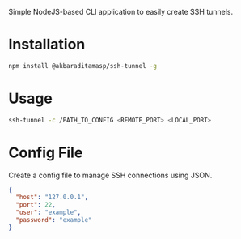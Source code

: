 Simple NodeJS-based CLI application to easily create SSH tunnels.

# Installation

```bash
npm install @akbaraditamasp/ssh-tunnel -g
```

# Usage

```bash
ssh-tunnel -c /PATH_TO_CONFIG <REMOTE_PORT> <LOCAL_PORT>
```

# Config File

Create a config file to manage SSH connections using JSON.

```json
{
  "host": "127.0.0.1",
  "port": 22,
  "user": "example",
  "password": "example"
}
```
